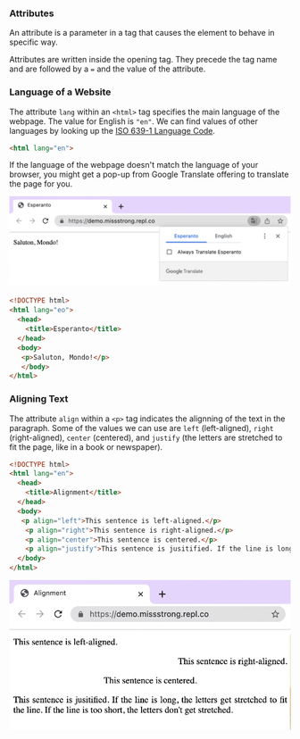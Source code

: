 ### Attributes

An attribute is a parameter in a tag that causes the element to behave in specific way. 

Attributes are written inside the opening tag. They precede the tag name and are followed by a `=` and the value of the attribute.

### Language of a Website

The attribute `lang` within an `<html>` tag specifies the main language of the webpage. The value for English is `"en"`. We can find values of other languages by looking up the [ISO 639-1 Language Code](https://en.wikipedia.org/wiki/List_of_ISO_639-1_codes).

```html
<html lang="en">
```

If the language of the webpage doesn't match the language of your browser, you might get a pop-up from Google Translate offering to translate the page for you.

![](../../Images/HTML_Esperanto.png)

```html
<!DOCTYPE html>
<html lang="eo">
  <head>
    <title>Esperanto</title>
  </head>
  <body>
   <p>Saluton, Mondo!</p>
   </body>
</html>
```

### Aligning Text

The attribute `align` within a `<p>` tag indicates the alignning of the text in the paragraph. Some of the values we can use are `left` (left-aligned), `right` (right-aligned), `center` (centered), and `justify` (the letters are stretched to fit the page, like in a book or newspaper).

```html
<!DOCTYPE html>
<html lang="en">
  <head>
    <title>Alignment</title>
  </head>
  <body>
   <p align="left">This sentence is left-aligned.</p>
    <p align="right">This sentence is right-aligned.</p>
    <p align="center">This sentence is centered.</p>
    <p align="justify">This sentence is jusitified. If the line is long, the letters get stretched to fit the line. If the line is too short, the letters don't get stretched.</p>>
  </body>
</html>

 ```

![](../../Images/HTML_Alignment.png)

